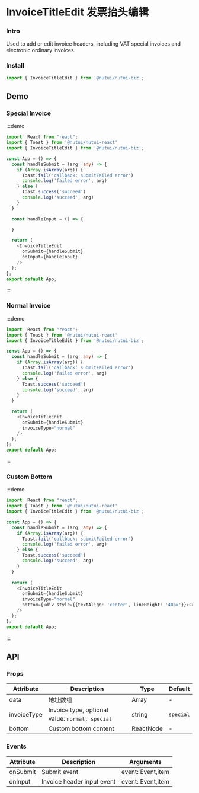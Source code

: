 #  InvoiceTitleEdit 发票抬头编辑

### Intro

Used to add or edit invoice headers, including VAT special invoices and electronic ordinary invoices.

### Install

```javascript
import { InvoiceTitleEdit } from '@nutui/nutui-biz';
```


## Demo

### Special Invoice

:::demo

```ts
import  React from "react";
import { Toast } from '@nutui/nutui-react'
import { InvoiceTitleEdit } from '@nutui/nutui-biz';

const App = () => {
  const handleSubmit = (arg: any) => {
    if (Array.isArray(arg)) {
      Toast.fail('callback: submitFailed error')
      console.log('failed error', arg)
    } else {
      Toast.success('succeed')
      console.log('succeed', arg)
    }
  }

  const handleInput = () => {

  }

  return (
    <InvoiceTitleEdit 
      onSubmit={handleSubmit}
      onInput={handleInput}
    />
  );
};
export default App;
```

:::

### Normal Invoice

:::demo

```ts
import  React from "react";
import { Toast } from '@nutui/nutui-react'
import { InvoiceTitleEdit } from '@nutui/nutui-biz';

const App = () => {
  const handleSubmit = (arg: any) => {
    if (Array.isArray(arg)) {
      Toast.fail('callback: submitFailed error')
      console.log('failed error', arg)
    } else {
      Toast.success('succeed')
      console.log('succeed', arg)
    }
  }

  return (
    <InvoiceTitleEdit 
      onSubmit={handleSubmit}
      invoiceType="normal"
    />
  );
};
export default App;
```

:::

### Custom Bottom

:::demo

```ts
import  React from "react";
import { Toast } from '@nutui/nutui-react'
import { InvoiceTitleEdit } from '@nutui/nutui-biz';

const App = () => {
  const handleSubmit = (arg: any) => {
    if (Array.isArray(arg)) {
      Toast.fail('callback: submitFailed error')
      console.log('failed error', arg)
    } else {
      Toast.success('succeed')
      console.log('succeed', arg)
    }
  }
  
  return (
    <InvoiceTitleEdit 
      onSubmit={handleSubmit}
      invoiceType="normal"
      bottom={<div style={{textAlign: 'center', lineHeight: '40px'}}>Custom Bottom</div>}
    />
  );
};
export default App;
```

:::


## API

### Props


| Attribute    | Description                                       | Type    | Default    |
|---------|--------------------------------------------|---------|-----------|
| data   | 地址数组                                 | Array  | -         |
| invoiceType   | Invoice type, optional value:  `normal`，`special`    | string  | `special`         |
| bottom   | Custom bottom content     | ReactNode  | -         |


### Events
| Attribute | Description | Arguments |
|----- | ----- | -----  |
| onSubmit | Submit event |  event: Event,item |
| onInput | Invoice header input event |  event: Event,item |